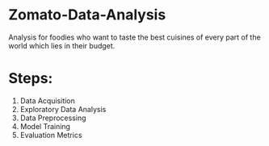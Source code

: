 # Zomato-Data-Analysis
Analysis for foodies who want to taste the best cuisines of every part of the world which lies 
in their budget.

# Steps:
  1. Data Acquisition
  2. Exploratory Data Analysis
  3. Data Preprocessing
  4. Model Training
  5. Evaluation Metrics
